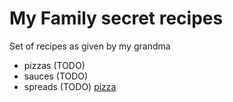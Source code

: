 # My Family secret recipes

Set of recipes as given by my grandma

* pizzas (TODO)
* sauces (TODO)
* spreads (TODO)
  [pizza](./pizza.md)